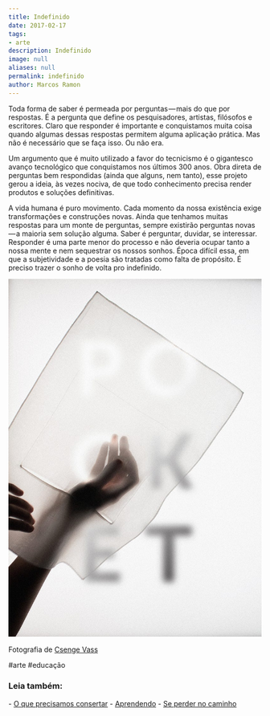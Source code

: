 ```yaml
---
title: Indefinido
date: 2017-02-17
tags:
- arte
description: Indefinido
image: null
aliases: null
permalink: indefinido
author: Marcos Ramon
---
```

Toda forma de saber é permeada por perguntas — mais do que por respostas. É a pergunta que define os pesquisadores, artistas, filósofos e escritores. Claro que responder é importante e conquistamos muita coisa quando algumas dessas respostas permitem alguma aplicação prática. Mas não é necessário que se faça isso. Ou não era.

Um argumento que é muito utilizado a favor do tecnicismo é o gigantesco avanço tecnológico que conquistamos nos últimos 300 anos. Obra direta de perguntas bem respondidas (ainda que alguns, nem tanto), esse projeto gerou a ideia, às vezes nociva, de que todo conhecimento precisa render produtos e soluções definitivas.

A vida humana é puro movimento. Cada momento da nossa existência exige transformações e construções novas. Ainda que tenhamos muitas respostas para um monte de perguntas, sempre existirão perguntas novas — a maioria sem solução alguma. Saber é perguntar, duvidar, se interessar. Responder é uma parte menor do processo e não deveria ocupar tanto a nossa mente e nem sequestrar os nossos sonhos. Época difícil essa, em que a subjetividade e a poesia são tratadas como falta de propósito. É preciso trazer o sonho de volta pro indefinido.

<img src="/assets/img/indefinido-medium.jpeg">

Fotografia de [Csenge Vass](https://www.behance.net/gallery/33409681/PCKT-TRNSPRNT?utm_medium=email&utm_source=transactional&utm_campaign=faketivity-digest)


#arte #educação

<h3>Leia também:</h3>
- <a href="/o-que-precisamos-consertar">O que precisamos consertar</a>
- <a href="/aprendendo">Aprendendo</a>
- <a href="/se-perder-no-caminho">Se perder no caminho</a>
